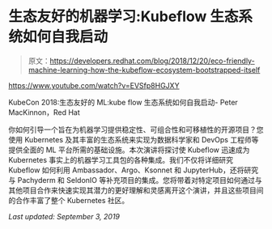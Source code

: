 # 生态友好的机器学习:Kubeflow 生态系统如何自我启动

> 原文：<https://developers.redhat.com/blog/2018/12/20/eco-friendly-machine-learning-how-the-kubeflow-ecosystem-bootstrapped-itself>

https://www.youtube.com/watch?v=EVSfp8HGJXY

KubeCon 2018:生态友好的 ML:kube flow 生态系统如何自我启动- Peter MacKinnon，Red Hat

你如何引导一个旨在为机器学习提供稳定性、可组合性和可移植性的开源项目？您使用 Kubernetes 及其丰富的生态系统来实现为数据科学家和 DevOps 工程师等提供全面的 ML 平台所需的基础设施。本次演讲将探讨使 Kubeflow 迅速成为 Kubernetes 事实上的机器学习工具包的各种集成。我们不仅将详细研究 Kubeflow 如何利用 Ambassador、Argo、Ksonnet 和 JupyterHub，还将研究与 Pachyderm 和 SeldonIO 等补充项目的集成。您将带着对特定项目如何通过与其他项目合作来快速实现其潜力的更好理解和灵感离开这个演讲，并且这些项目间的合作丰富了整个 Kubernetes 社区。

*Last updated: September 3, 2019*